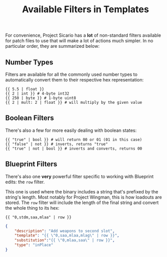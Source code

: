 ﻿---
title: "Available Filters in Templates"
linkTitle: "Available Filters"
weight: 32
---

For convenience, Project Sicario has a **lot** of non-standard filters available for patch files to use that will make a lot of actions much simpler. In no particular order, they are summarized below:

## Number Types

Filters are available for all the commonly used number types to automatically convert them to their respective hex representation:

```liquid
{{ 5.5 | float }}
{{ 2 | int }} # 4-byte int32
{{ 250 | byte }} # 1-byte uint8
{{ 2 | mult: 2 | float }} # will multiply by the given value
```

## Boolean Filters

There's also a few for more easily dealing with boolean states:

```liquid
{{ "true" | bool }} # will return 00 or 01 (01 in this case)
{{ "false" | not }} # inverts, returns "true"
{{ "true" | not | bool }} # inverts and converts, returns 00
```

## Blueprint Filters

There's also one **very** powerful filter specific to working with Blueprint edits: the `row` filter.

This one is used where the binary includes a string that's prefixed by the string's length. Most notably for Project Wingman, this is how loadouts are stored. The `row` filter will include the length of the final string and convert the whole thing to its hex:

```liquid
{{ "0,stdm,saa,mlaa" | row }}
```

```json
{
    "description": "Add weapons to second slot",
    "template": "{{ \"0,saa,mlaa,mlag\" | row }}",
    "substitution":"{{ \"0,mlaa,saa\" | row }}",
    "type": "inPlace"
}
```